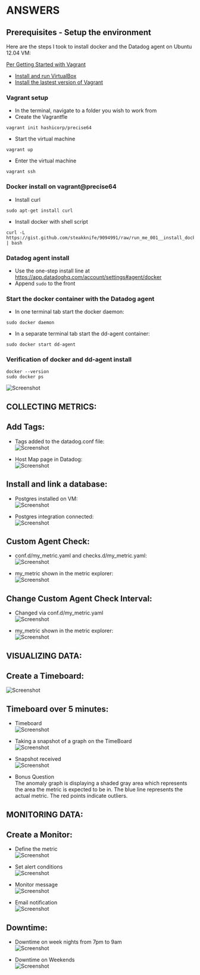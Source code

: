 # ANSWERS

## Prerequisites - Setup the environment
Here are the steps I took to install docker and the Datadog agent on Ubuntu 12.04 VM:

[Per Getting Started with Vagrant](https://www.vagrantup.com/intro/getting-started/index.html)
- [Install and run VirtualBox](https://www.virtualbox.org/)
- [Install the lastest version of Vagrant](https://www.vagrantup.com/downloads.html)

### Vagrant setup
- In the terminal, navigate to a folder you wish to work from
- Create the Vagrantfle
```
vagrant init hashicorp/precise64
```
- Start the virtual machine
```
vagrant up
```
- Enter the virtual machine
```
vagrant ssh
```

### Docker install on vagrant@precise64
- Install curl
```
sudo apt-get install curl
```

- Install docker with shell script
```
curl -L https://gist.github.com/steakknife/9094991/raw/run_me_001__install_docker_and_fixes.sh | bash
```

### Datadog agent install
- Use the one-step install line at https://app.datadoghq.com/account/settings#agent/docker
- Append ``sudo`` to the front

### Start the docker container with the Datadog agent
- In one terminal tab start the docker daemon:
```
sudo docker daemon
```
- In a separate terminal tab start the dd-agent container:
```
sudo docker start dd-agent
```

### Verification of docker and dd-agent install
```
docker --version
sudo docker ps
```
![Screenshot](/screenshots/01_dd-agent_installed.png?raw=true "Install Verification")

## COLLECTING METRICS:

## Add Tags:
- Tags added to the datadog.conf file:<br/>
![Screenshot](/screenshots/02_datadog.conf.png?raw=true "datadog.conf")

- Host Map page in Datadog:<br/>
![Screenshot](/screenshots/02_host_map_page.png?raw=true "Host Map page")

## Install and link a database:
- Postgres installed on VM:<br/>
![Screenshot](/screenshots/03_postgres_installed.png?raw=true "Postgre installed")

- Postgres integration connected:<br/>
![Screenshot](/screenshots/03_postgres_integration.png?raw=true "Postgre integration")

## Custom Agent Check:
- conf.d/my_metric.yaml and checks.d/my\_metric.yaml:<br/>
![Screenshot](/screenshots/04_yaml_py_files.png?raw=true "yaml and py files")

- my_metric shown in the metric explorer:<br/>
![Screenshot](/screenshots/04_metric_explorer.png?raw=true "yaml and py files")

## Change Custom Agent Check Interval:
- Changed via conf.d/my_metric.yaml<br/>
![Screenshot](/screenshots/05_yaml_file.png?raw=true "yaml file")

- my_metric shown in the metric explorer:<br/>
![Screenshot](/screenshots/05_metric_explorer.png?raw=true "yaml and py files")

## VISUALIZING DATA:

## Create a Timeboard:
![Screenshot](/screenshots/06_TimeBoard.png?raw=true "TimeBoard")

## Timeboard over 5 minutes:
- Timeboard<br/>
![Screenshot](/screenshots/07_TimeBoard.png?raw=true "TimeBoard")

- Taking a snapshot of a graph on the TimeBoard<br/>
![Screenshot](/screenshots/07_TakeSnapshot.png?raw=true "Snapshot")

- Snapshot received<br/>
![Screenshot](/screenshots/07_SnapshotReceived.png?raw=true "Snapshot")

- Bonus Question<br/>
The anomaly graph is displaying a shaded gray area which represents the area the metric is expected to be in.  The blue line represents the actual metric.  The red points indicate outliers.

## MONITORING DATA:

## Create a Monitor:
- Define the metric<br/>
![Screenshot](/screenshots/08_DefineMetric.png?raw=true "Define Metric")

- Set alert conditions<br/>
![Screenshot](/screenshots/08_SetAlertConditions.png?raw=true "Set alert conditions")

- Monitor message<br/>
![Screenshot](/screenshots/08_MonitorMessage.png?raw=true "Monitor message")

- Email notification<br/>
![Screenshot](/screenshots/08_EmailNotification.png?raw=true "Email notification")

## Downtime:
- Downtime on week nights from 7pm to 9am<br/>
![Screenshot](/screenshots/09_DowntimeNights.png?raw=true "Downtime")

- Downtime on Weekends<br/>
![Screenshot](/screenshots/09_DowntimeWeekends.png?raw=true "Downtime")
